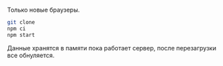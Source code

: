 Только новые браузеры.

```sh
git clone
npm ci
npm start
```

Данные хранятся в памяти пока работает сервер, после перезагрузки все обнуляется.
